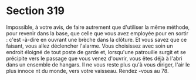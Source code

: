 # Section 319

Impossible, à votre avis, de  faire autrement que d'utiliser la
même méthode, pour revenir dans la base, que celle que vous
avez employée pour en sortir : c'est -à-dire en ouvrant une brèche
dans la clôture. Et vous savez que ce faisant, vous allez
déclencher l'alarme. Vous choisissez avec soin un endroit éloigné
de tout poste de garde et, lorsqu'une patrouille surgit et se
précipite vers le passage que vous venez d'ouvrir, vous êtes déjà à
l'abri dans un ensemble de hangars. Il ne vous reste plus qu'à
vous diriger, l'air le plus innoce nt du monde, vers votre vaisseau.
Rendez -vous au 78.